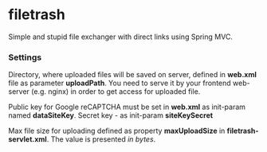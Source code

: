# filetrash
Simple and stupid file exchanger with direct links using Spring MVC.

### Settings
Directory, where uploaded files will be saved on server, defined in **web.xml**
 file as parameter **uploadPath**. You need to serve it by your 
 frontend web-server (e.g. nginx) in order to get access for uploaded file.
 
  Public key for Google reCAPTCHA must be set in **web.xml** as init-param named
  **dataSiteKey**. Secret key - as init-param **siteKeySecret**
 
 Max file size for uploading defined as property **maxUploadSize** in 
 **filetrash-servlet.xml**. 
 The value is presented *in bytes*.
 
